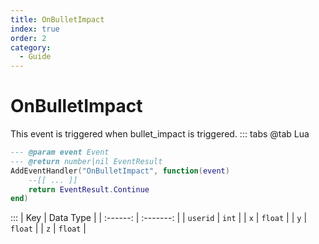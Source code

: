 ```yaml
---
title: OnBulletImpact
index: true
order: 2
category:
  - Guide
---
```


# OnBulletImpact
This event is triggered when bullet_impact is triggered.
::: tabs
@tab Lua
```lua
--- @param event Event
--- @return number|nil EventResult
AddEventHandler("OnBulletImpact", function(event)
    --[[ ... ]]
    return EventResult.Continue
end)
```

:::
|    Key   | Data Type |
| :------: | :-------: |
| `userid` |   `int`   |
|    `x`   |  `float`  |
|    `y`   |  `float`  |
|    `z`   |  `float`  |
